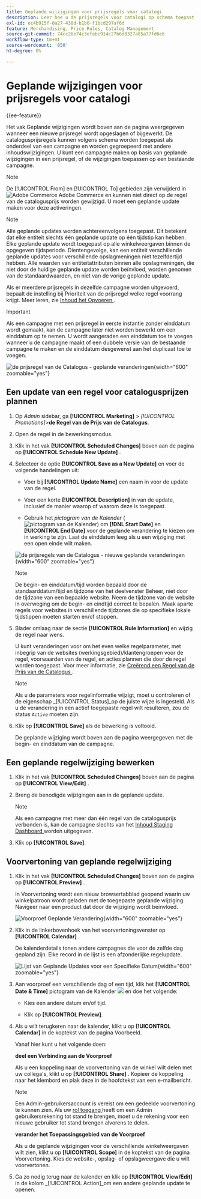 ```yaml
---
title: Geplande wijzigingen voor prijsregels voor catalogi
description: Leer hoe u de prijsregels voor catalogi op schema toepast als onderdeel van een campagne en gegroepeerd met andere wijzigingen in de inhoud.
exl-id: ec4b915f-0a27-438d-b1b0-f1bcd297af6d
feature: Merchandising, Price Rules, Catalog Management
source-git-commit: 74cc26e74c3efabc914c27b6d8327a85a77fd6e6
workflow-type: tm+mt
source-wordcount: '850'
ht-degree: 0%

---
```


# Geplande wijzigingen voor prijsregels voor catalogi

{{ee-feature}}

Het vak Geplande wijzigingen wordt boven aan de pagina weergegeven wanneer een nieuwe prijsregel wordt opgeslagen of bijgewerkt. De catalogusprijsregels kunnen volgens schema worden toegepast als onderdeel van een campagne en worden gegroepeerd met andere inhoudswijzigingen. U kunt een campagne maken op basis van geplande wijzigingen in een prijsregel, of de wijzigingen toepassen op een bestaande campagne.

>[!NOTE]
>
>De [!UICONTROL From] en [!UICONTROL To] gebieden zijn verwijderd in ![ Adobe Commerce ](../assets/adobe-logo.svg) Adobe Commerce en kunnen niet direct op de regel van de catalogusprijs worden gewijzigd. U moet een geplande update maken voor deze activeringen.

>[!NOTE]
>
>Alle geplande updates worden achtereenvolgens toegepast. Dit betekent dat elke entiteit slechts één geplande update op één tijdstip kan hebben. Elke geplande update wordt toegepast op alle winkelweergaven binnen de opgegeven tijdsperiode. Dientengevolge, kan een entiteit verschillende geplande updates voor verschillende opslagmeningen niet tezelfdertijd hebben. Alle waarden van entiteitattributen binnen alle opslagmeningen, die niet door de huidige geplande update worden beïnvloed, worden genomen van de standaardwaarden, en niet van de vorige geplande update.

Als er meerdere prijsregels in dezelfde campagne worden uitgevoerd, bepaalt de instelling bij Prioriteit van de prijsregel welke regel voorrang krijgt. Meer leren, zie [ Inhoud het Opvoeren ](../content-design/content-staging.md).

>[!IMPORTANT]
>
>Als een campagne met een prijsregel in eerste instantie zonder einddatum wordt gemaakt, kan de campagne later niet worden bewerkt om een einddatum op te nemen. U wordt aangeraden een einddatum toe te voegen wanneer u de campagne maakt of een dubbele versie van de bestaande campagne te maken en de einddatum desgewenst aan het duplicaat toe te voegen.

![ de prijsregel van de Catalogus - geplande veranderingen ](./assets/price-rule-catalog-scheduled.png){width="600" zoomable="yes"}

## Een update van een regel voor catalogusprijzen plannen

1. Op _Admin_ sidebar, ga **[!UICONTROL Marketing]** > _[!UICONTROL Promotions]_>**de Regel van de Prijs van de Catalogus**.

1. Open de regel in de bewerkingsmodus.

1. Klik in het vak **[!UICONTROL Scheduled Changes]** boven aan de pagina op **[!UICONTROL Schedule New Update]** .

1. Selecteer de optie **[!UICONTROL Save as a New Update]** en voer de volgende handelingen uit:

   - Voer bij **[!UICONTROL Update Name]** een naam in voor de update van de regel.

   - Voer een korte **[!UICONTROL Description]** in van de update, inclusief de manier waarop of waarom deze is toegepast.

   - Gebruik het _pictogram van de Kalender_ (![ pictogram van de Kalender ](../assets/icon-calendar.png)) om **[!DNL Start Date]** en **[!UICONTROL End Date]** voor de geplande verandering te kiezen om in werking te zijn. Laat de einddatum leeg als u een wijziging met een open einde wilt maken.

   ![ de prijsregels van de Catalogus - nieuwe geplande veranderingen ](./assets/price-rule-catalog-schedule-update.png){width="600" zoomable="yes"}

   >[!NOTE]
   >
   >De begin- en einddatum/tijd worden bepaald door de standaarddatum/tijd en tijdzone van het deelvenster Beheer, niet door de tijdzone van een bepaalde website. Neem de tijdzone van de website in overweging om de begin- en eindtijd correct te bepalen. Maak aparte regels voor websites in verschillende tijdzones die op specifieke lokale tijdstippen moeten starten en/of stoppen.

1. Blader omlaag naar de sectie **[!UICONTROL Rule Information]** en wijzig de regel naar wens.

   U kunt veranderingen voor om het even welke regelparameter, met inbegrip van de websites (werkingsgebied)/klantengroepen voor de regel, voorwaarden van de regel, en acties plannen die door de regel worden toegepast. Voor meer informatie, zie [ Creërend een Regel van de Prijs van de Catalogus ](price-rules-catalog-create.md).

   >[!NOTE]
   >
   >Als u de parameters voor regelinformatie wijzigt, moet u controleren of de eigenschap _[!UICONTROL Status]_op de juiste wijze is ingesteld. Als u de verandering in een actief toegepaste regel wilt resulteren, zou de status `Active` moeten zijn.

1. Klik op **[!UICONTROL Save]** als de bewerking is voltooid.

   De geplande wijziging wordt boven aan de pagina weergegeven met de begin- en einddatum van de campagne.

## Een geplande regelwijziging bewerken

1. Klik in het vak **[!UICONTROL Scheduled Changes]** boven aan de pagina op **[!UICONTROL View/Edit]** .

1. Breng de benodigde wijzigingen aan in de geplande update.

   >[!NOTE]
   >
   >Als een campagne met meer dan één regel van de catalogusprijs verbonden is, kan de campagne slechts van het [ Inhoud Staging Dashboard ](../content-design/content-staging-dashboard.md) worden uitgegeven.

1. Klik op **[!UICONTROL Save]**.

## Voorvertoning van geplande regelwijziging

1. Klik in het vak **[!UICONTROL Scheduled Changes]** boven aan de pagina op **[!UICONTROL Preview]** .

   In Voorvertoning wordt een nieuw browsertabblad geopend waarin uw winkelpatroon wordt geladen met de toegepaste geplande wijziging. Navigeer naar een product dat door de wijziging wordt beïnvloed.

   ![ Voorproef Geplande Verandering ](./assets/price-rule-catalog-scheduled-update-preview.png){width="600" zoomable="yes"}

1. Klik in de linkerbovenhoek van het voorvertoningsvenster op **[!UICONTROL Calendar]** .

   De kalenderdetails tonen andere campagnes die voor de zelfde dag gepland zijn. Elke record in de lijst is een afzonderlijke regelupdate.

   ![ Lijst van Geplande Updates voor een Specifieke Datum ](./assets/price-rule-catalog-scheduled-preview-calendar.png){width="600" zoomable="yes"}

1. Aan voorproef een verschillende dag of een tijd, klik het **[!UICONTROL Date & Time]** pictogram van de Kalender ![ ](../assets/icon-calendar.png) en doe het volgende:

   - Kies een andere datum en/of tijd.

   - Klik op **[!UICONTROL Preview]**.

1. Als u wilt terugkeren naar de kalender, klikt u op **[!UICONTROL Calendar]** in de koptekst van de pagina Voorbeeld.

   Vanaf hier kunt u het volgende doen:

   **deel een Verbinding aan de Voorproef**

   Als u een koppeling naar de voorvertoning van de winkel wilt delen met uw collega&#39;s, klikt u op **[!UICONTROL Share]** . Kopieer de koppeling naar het klembord en plak deze in de hoofdtekst van een e-mailbericht.

   >[!NOTE]
   >
   >Een Admin-gebruikersaccount is vereist om een gedeelde voorvertoning te kunnen zien. Als uw [ rol toegang ](../systems/permissions-user-roles.md) heeft om een Admin gebruikersrekening tot stand te brengen, moet u de rekening voor een nieuwe gebruiker tot stand brengen alvorens te delen.

   **verander het Toepassingsgebied van de Voorproef**

   Als u de geplande wijzigingen voor de verschillende winkelweergaven wilt zien, klikt u op **[!UICONTROL Scope]** in de koptekst van de pagina Voorvertoning. Kies de website-, opslag- of opslagweergave die u wilt voorvertonen.

1. Ga zo nodig terug naar de kalender en klik op **[!UICONTROL View/Edit]** in de kolom _[!UICONTROL Action]_om een andere geplande update te openen.
